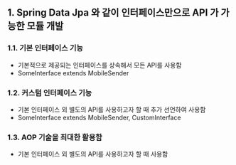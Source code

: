 ## 1. Spring Data Jpa 와 같이 인터페이스만으로 API 가 가능한 모듈 개발
### 1.1. 기본 인터페이스 기능
* 기본적으로 제공되는 인터페이스를 상속해서 모든 API를 사용함
* SomeInterface extends MobileSender
  
### 1.2. 커스텀 인터페이스 기능
* 기본 인터페이스 외 별도의 API를 사용하고자 할 때 추가 선언하여 사용함
* SomeInterface extends MobileSender, CustomInterface

### 1.3. AOP 기술을 최대한 활용함
* 기본 인터페이스 외 별도의 API를 사용하고자 할 때 사용함
